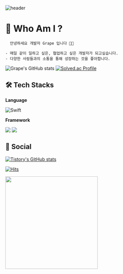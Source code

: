 ![header](https://capsule-render.vercel.app/api?type=slice&color=auto&height=180&section=header&text=&desc=iOS%20Developer&fontSize=90&rotate=0&fontAlignY=15&fontAlign=75&descAlignY=34&descAlign=73&&animation=twinkling)
 
# 🌊 Who Am  I ?
 
      안녕하세요 개발자 Grape 입니다 🧑‍💻

    - 매일 같이 일하고 싶은, 협업하고 싶은 개발자가 되고싶습니다.
    - 다양한 사람들과의 소통을 통해 성장하는 것을 좋아합니다.

 ![Grape's GitHub stats](https://github-readme-stats.vercel.app/api?username=greatgrapes&show_icons=true&theme=radical&hide=stars) 
 [![Solved.ac Profile](http://mazassumnida.wtf/api/v2/generate_badge?boj=agreatgrape1)](https://solved.ac/agreatgrape1/)    

## 🛠 Tech Stacks

**Language**

![Swift](https://img.shields.io/badge/swift-F05138?style=for-the-badge&logo=swift&logoColor=white)

**Framework**

<img src="https://img.shields.io/badge/UIKit-F05138?style=for-the-badge&logo=Swift&logoColor=white"/> <img src="https://img.shields.io/badge/SwiftUI-F05138?style=for-the-badge&logo=Swift&logoColor=white"/> 




## 💎 Social
[![Tistory's GitHub stats](https://Tistory-readme-stats.vercel.app/api/badge?name=Grape)](https://jskiwi.tistory.com/)

[![Hits](https://hits.seeyoufarm.com/api/count/incr/badge.svg?url=https%3A%2F%2Fgithub.com%2Fgreatgrapes%2Fhit-counter&count_bg=%2379C83D&title_bg=%23555555&icon=&icon_color=%23E7E7E7&title=hits&edge_flat=false)](https://hits.seeyoufarm.com)

<img align="left" width="288" src= "https://user-images.githubusercontent.com/30414956/161530265-4fed5300-560e-4493-91a3-75225b1e4b43.gif" />
